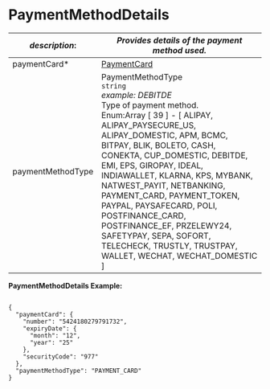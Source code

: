 
# PaymentMethodDetails

| *description*:   | *Provides details of the payment method used.*|
|----|----|
| paymentCard* |  [PaymentCard](?path=docs/schemas-md/PaymentCard.md)|
| paymentMethodType |  PaymentMethodType   <br/> ``` string ```  <br/>  *example: DEBITDE*  <br/> Type of payment method.  <br/> Enum:Array [ 39 ] - [ ALIPAY, ALIPAY_PAYSECURE_US, ALIPAY_DOMESTIC, APM, BCMC, BITPAY, BLIK, BOLETO, CASH, CONEKTA, CUP_DOMESTIC, DEBITDE, EMI, EPS, GIROPAY, IDEAL, INDIAWALLET, KLARNA, KPS, MYBANK, NATWEST_PAYIT, NETBANKING, PAYMENT_CARD, PAYMENT_TOKEN, PAYPAL, PAYSAFECARD, POLI, POSTFINANCE_CARD, POSTFINANCE_EF, PRZELEWY24, SAFETYPAY, SEPA, SOFORT, TELECHECK, TRUSTLY, TRUSTPAY, WALLET, WECHAT, WECHAT_DOMESTIC ]|

**PaymentMethodDetails Example:**

```{r}

{
  "paymentCard": {
    "number": "5424180279791732",
    "expiryDate": {
      "month": "12",
      "year": "25"
    },
    "securityCode": "977"
  },
  "paymentMethodType": "PAYMENT_CARD"
}
``` 






